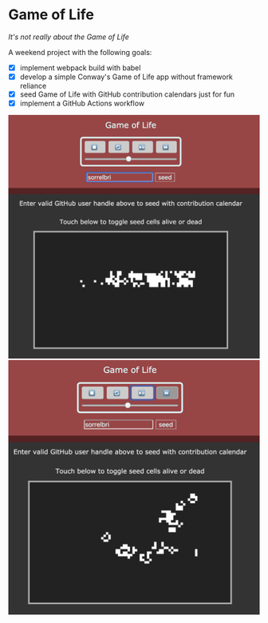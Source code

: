 # Game of Life
*It's not really about the Game of Life*

A weekend project with the following goals:
- [x] implement webpack build with babel
- [x] develop a simple Conway's Game of Life app without framework reliance
- [x] seed Game of Life with GitHub contribution calendars just for fun
- [x] implement a GitHub Actions workflow

![Screenshot of Game of Life being seeded with creator's contribution calendar](./SeedScreenshot.png)
![Screenshot of same Game of Life running a few generations later](./RunningScreenshot.png)